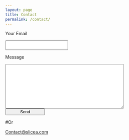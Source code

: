 ```yaml
---
layout: page
title: Contact
permalink: /contact/
---
```


<form action="http://formspree.io/Contact@slicea.com" method="post" target="_blank">
    <p>Your Email</p><input type="email" name="_replyto" style="width: 200px; height: 30px;">
    <p>Message</p><textarea style="width: 75%;" rows="9" name="name"></textarea><br>
    <input type="submit" value="Send" style="width:25%;">
</form>


#Or

[Contact@slicea.com](mailto:Contact@slicea.com)